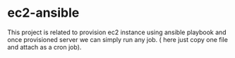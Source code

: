 # ec2-ansible

This project is related to provision ec2 instance using ansible playbook and once provisioned server we can simply run any job. ( here just copy one file and attach as a
cron job).

